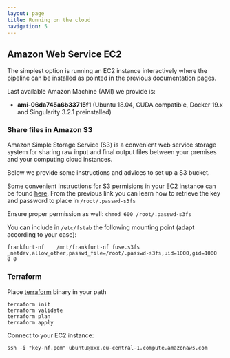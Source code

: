 ```yaml
---
layout: page
title: Running on the cloud 
navigation: 5
---
```


## Amazon Web Service EC2

The simplest option is running an EC2 instance interactively where the pipeline can be installed as pointed in the previous documentation pages.

Last available Amazon Machine (AMI) we provide is:
* **ami-06da745a6b33715f1** (Ubuntu 18.04, CUDA compatible, Docker 19.x and Singularity 3.2.1 preinstalled)

### Share files in Amazon S3

Amazon Simple Storage Service (S3) is a convenient web service storage system for sharing raw input and final output files between your premises and your computing cloud instances.

Below we provide some instructions and advices to set up a S3 bucket.

Some convenient instructions for S3 permisions in your EC2 instance can be found [here](https://cloudkul.com/blog/mounting-s3-bucket-linux-ec2-instance/). From the previous link you can learn how to retrieve the key and password to place in ```/root/.passwd-s3fs```

Ensure proper permission as well: ```chmod 600 /root/.passwd-s3fs```

You can include in ```/etc/fstab``` the following mounting point (adapt according to your case):

    frankfurt-nf    /mnt/frankfurt-nf fuse.s3fs _netdev,allow_other,passwd_file=/root/.passwd-s3fs,uid=1000,gid=1000   0 0


### Terraform

Place [terraform](https://www.terraform.io/downloads.html) binary in your path
    
    terraform init
    terraform validate
    terraform plan
    terraform apply
    

Connect to your EC2 instance:

    ssh -i "key-nf.pem" ubuntu@xxx.eu-central-1.compute.amazonaws.com
